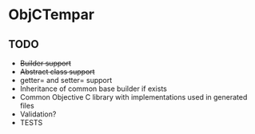 # ObjCTempar

## TODO
* ~~Builder support~~
* ~~Abstract class support~~
* getter= and setter= support
* Inheritance of common base builder if exists
* Common Objective C library with implementations used in generated files
* Validation?
* TESTS